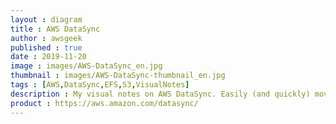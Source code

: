 ```yaml
---
layout : diagram
title : AWS DataSync
author : awsgeek
published : true
date : 2019-11-20
image : images/AWS-DataSync_en.jpg
thumbnail : images/AWS-DataSync-thumbnail_en.jpg
tags : [AWS,DataSync,EFS,S3,VisualNotes]
description : My visual notes on AWS DataSync. Easily (and quickly) move data between your on-premises storage and Amazon EFS or S3
product : https://aws.amazon.com/datasync/
---
```

